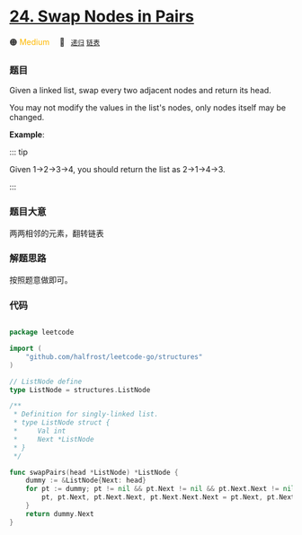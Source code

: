 # [24. Swap Nodes in Pairs](https://leetcode.com/problems/swap-nodes-in-pairs/description/)

🟠 <font color=#ffb800>Medium</font>&emsp; 🔖&ensp; [`递归`](../solution/递归.md) [`链表`](../solution/链表.md)

### 题目

Given a linked list, swap every two adjacent nodes and return its head.

You may not modify the values in the list's nodes, only nodes itself may be changed.

**Example**:

::: tip

Given 1->2->3->4, you should return the list as 2->1->4->3.

:::

### 题目大意

两两相邻的元素，翻转链表

### 解题思路

按照题意做即可。

### 代码

```go

package leetcode

import (
	"github.com/halfrost/leetcode-go/structures"
)

// ListNode define
type ListNode = structures.ListNode

/**
 * Definition for singly-linked list.
 * type ListNode struct {
 *     Val int
 *     Next *ListNode
 * }
 */

func swapPairs(head *ListNode) *ListNode {
	dummy := &ListNode{Next: head}
	for pt := dummy; pt != nil && pt.Next != nil && pt.Next.Next != nil; {
		pt, pt.Next, pt.Next.Next, pt.Next.Next.Next = pt.Next, pt.Next.Next, pt.Next.Next.Next, pt.Next
	}
	return dummy.Next
}



```